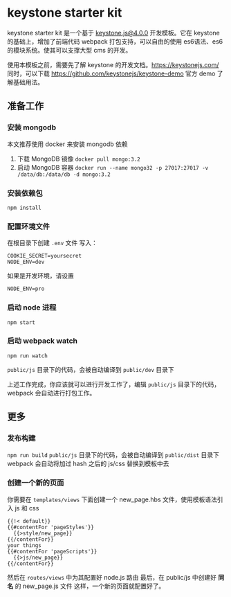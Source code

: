 # keystone starter kit

keystone starter kit 是一个基于 keystone.js@4.0.0 开发模板。它在 keystone 的基础上，增加了前端代码 webpack 打包支持，可以自由的使用 es6语法、es6 的模块系统。使其可以支撑大型 cms 的开发。

使用本模板之前，需要先了解 keystone 的开发文档。<https://keystonejs.com/>
同时，可以下载 <https://github.com/keystonejs/keystone-demo> 官方 demo 了解基础用法。 

## 准备工作

### 安装 mongodb
本文推荐使用 docker 来安装 mongodb 依赖
1. 下载 MongoDB 镜像 `docker pull mongo:3.2`
2. 启动 MongoDB 容器 `docker run --name mongo32 -p 27017:27017 -v /data/db:/data/db -d mongo:3.2`

### 安装依赖包
```
npm install
```

### 配置环境文件
在根目录下创建 `.env` 文件
写入：
```
COOKIE_SECRET=yoursecret
NODE_ENV=dev
```

如果是开发环境，请设置
```
NODE_ENV=pro
```

### 启动 node 进程
```
npm start
```

### 启动 webpack watch
```
npm run watch
```
`public/js` 目录下的代码，会被自动编译到 `public/dev` 目录下

上述工作完成，你应该就可以进行开发工作了，编辑 `public/js` 目录下的代码，webpack 会自动进行打包工作。

## 更多

### 发布构建
`npm run build`
`public/js` 目录下的代码，会被自动编译到 `public/dist` 目录下
webpack 会自动将加过 hash 之后的 js/css 替换到模板中去

### 创建一个新的页面
你需要在 `templates/views` 下面创建一个 new_page.hbs 文件，使用模板语法引入 js 和 css

```
{{!< default}} 
{{#contentFor 'pageStyles'}}
  {{>style/new_page}}
{{/contentFor}}
your things
{{#contentFor 'pageScripts'}}
  {{>js/new_page}}
{{/contentFor}}
```

然后在 `routes/views` 中为其配置好 node.js 路由
最后，在 public/js 中创建好 **同名** 的 new_page.js 文件
这样，一个新的页面就配置好了。
